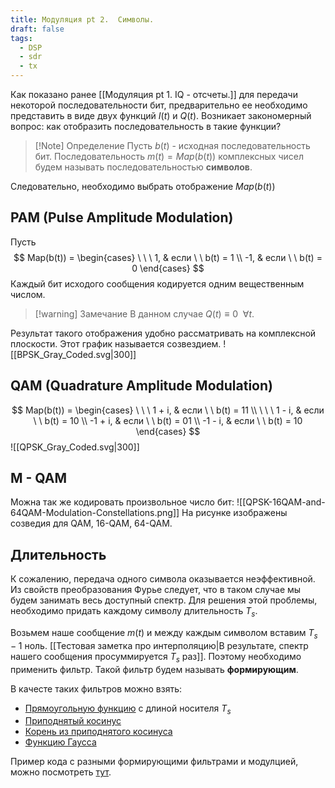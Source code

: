 ```yaml
---
title: Модуляция pt 2.  Символы.
draft: false
tags:
  - DSP
  - sdr
  - tx
---
```

Как показано ранее [[Модуляция pt 1.  IQ - отсчеты.]]  для передачи некоторой последовательности бит, предварительно ее необходимо представить в виде двух функций $I(t)$ и $Q(t)$. Возникает закономерный вопрос: как отобразить последовательность в такие функции?

>[!Note] Определение
>Пусть $b(t)$ - исходная последовательность бит.  Последовательность $m(t) = Map(b(t))$  комплексных чисел будем называть последовательностью **символов**.

Следовательно, необходимо выбрать отображение $Map(b(t))$


## PAM (Pulse Amplitude Modulation)

Пусть 
$$
Map(b(t)) = 
\begin{cases}
  \ \ \  1, &   если \ \ b(t) = 1 \\
-1, & если \ \ b(t) = 0
\end{cases}
$$
Каждый бит исходого сообщения кодируется одним вещественным числом. 

>[!warning] Замечание
> В данном случае $Q(t) \equiv 0 \ \   \forall t$.

Результат такого отображения удобно рассматривать на комплексной плоскости.  Этот график называется созвездием. 
![[BPSK_Gray_Coded.svg|300]] 
## QAM (Quadrature Amplitude Modulation)

$$
Map(b(t)) = 
\begin{cases}
\ \ \ 1 + i, &   если \ \ b(t) = 11 \\
\ \ \ 1 - i, & если \ \ b(t) = 10 \\
-1 + i, & если \ \ b(t) = 01 \\
-1 - i, & если \ \ b(t) = 10
\end{cases}
$$
![[QPSK_Gray_Coded.svg|300]]

## M - QAM 

Можна так же кодировать произвольное число бит:
![[QPSK-16QAM-and-64QAM-Modulation-Constellations.png]]
На рисунке изображены созведия для QAM, 16-QAM, 64-QAM.


## Длительность

К сожалению, передача одного символа оказывается неэффективной. Из свойств преобразования Фурье следует, что в таком случае мы будем занимать весь доступный спектр. Для решения этой проблемы, необходимо придать каждому символу длительность $T_s$. 

Возьмем наше сообщение $m(t)$ и между каждым символом вставим $T_s - 1$ ноль.
[[Тестовая заметка про интерполяцию|В результате, спектр нашего сообщения просуммируется $T_s$ раз]]. Поэтому необходимо применить фильтр. Такой фильтр будем называть **формирующим**. 

В качесте таких фильтров можно взять:
- [Прямоугольную функцию](https://ru.wikipedia.org/wiki/%D0%9F%D1%80%D1%8F%D0%BC%D0%BE%D1%83%D0%B3%D0%BE%D0%BB%D1%8C%D0%BD%D0%B0%D1%8F_%D1%84%D1%83%D0%BD%D0%BA%D1%86%D0%B8%D1%8F) с длиной носителя $T_s$
- [Приподнятый косинус](https://en.wikipedia.org/wiki/Raised-cosine_filter)
- [Корень из приподнятого косинуса](https://en.wikipedia.org/wiki/Root-raised-cosine_filter)
- [Функцию Гаусса](https://en.wikipedia.org/wiki/Gaussian_filter)

Пример кода с разными формирующими фильтрами и модулцией, можно посмотреть [тут](https://github.com/VeryBaDWerewolf/sdr_course/blob/main/notebooks/pulse_shaping.ipynb).


